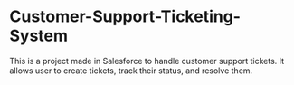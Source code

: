 # Customer-Support-Ticketing-System
This is a project made in Salesforce to handle customer support tickets.
It allows user to create tickets, track their status, and resolve them.
